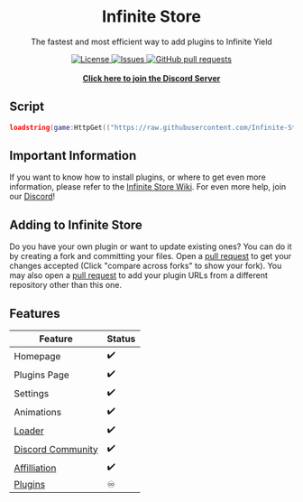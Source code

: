 <h1 align="center">Infinite Store</h1>
<p align="center">The fastest and most efficient way to add plugins to Infinite Yield</p>
<p align="center">
	<a href="./LICENSE">
		<img alt="License" src="https://img.shields.io/badge/license-MIT-blue?color=7aca00"/>
	</a>
	<a href="https://github.com/Infinite-Store/Infinite-Store/issues">
		<img alt="Issues" src="https://img.shields.io/github/issues/Infinite-Store/Infinite-Store?color=0088ff"/>
	</a>
	<a href="https://github.com/Infinite-Store/Infinite-Store/pulls">
		<img alt="GitHub pull requests" src="https://img.shields.io/github/issues-pr/Infinite-Store/Infinite-Store?color=0088ff"/>
	</a>
	<br></br>
	<a href="https://github.com/Infinite-Store/Infinite-Store/wiki/Community-Server"><strong>Click here to join the Discord Server</strong></a>
</p>

## Script
```lua
loadstring(game:HttpGet(("https://raw.githubusercontent.com/Infinite-Store/Infinite-Store/main/main.lua"), true))()
```

## Important Information
If you want to know how to install plugins, or where to get even more information, please refer to the [Infinite Store Wiki](https://github.com/Infinite-Store/Infinite-Store/wiki). For even more help, join our [Discord](https://github.com/Infinite-Store/Infinite-Store/wiki/Community-Server)!

## Adding to Infinite Store
Do you have your own plugin or want to update existing ones? You can do it by creating a fork and committing your files. Open a [pull request](https://github.com/Infinite-Store/Infinite-Store/compare) to get your changes accepted (Click "compare across forks" to show your fork). You may also open a [pull request](https://github.com/Infinite-Store/Infinite-Store/compare) to add your plugin URLs from a different repository other than this one.

## Features
Feature|Status
------|-------
Homepage|✔️
Plugins Page|✔️
Settings|✔️
Animations|✔️
[Loader](https://github.com/Infinite-Store/Infinite-Store/wiki/Loadstring)|✔️
[Discord Community](https://github.com/Infinite-Store/Infinite-Store/wiki/Community-Server)|✔️
[Affilliation](https://discord.gg/78ZuWSq)|✔️
[Plugins](https://github.com/Infinite-Store/Infinite-Store/blob/main/db.lua)|♾
